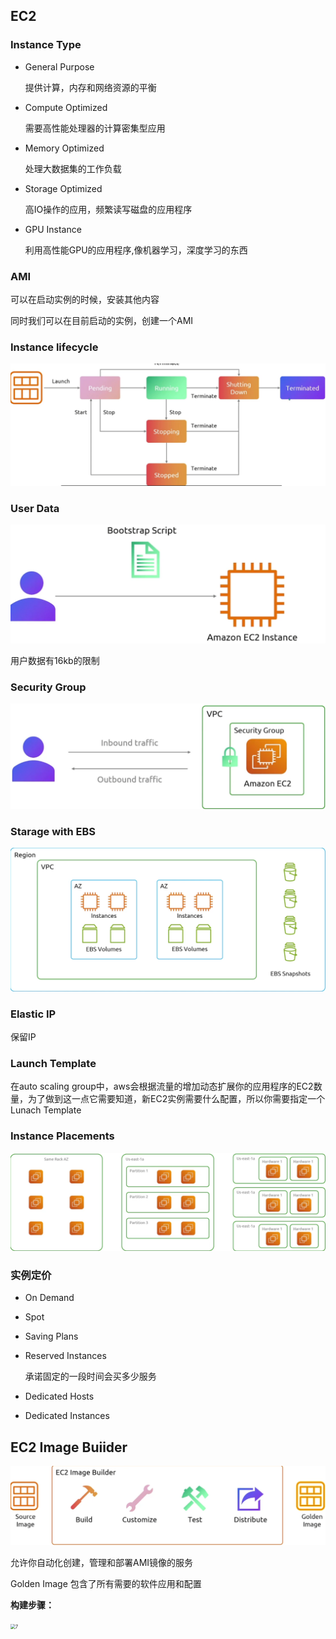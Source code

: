 ## EC2

### Instance Type

+ General Purpose

  提供计算，内存和网络资源的平衡

+ Compute Optimized

  需要高性能处理器的计算密集型应用

+ Memory Optimized

  处理大数据集的工作负载

+ Storage Optimized

  高IO操作的应用，频繁读写磁盘的应用程序

+ GPU Instance

  利用高性能GPU的应用程序,像机器学习，深度学习的东西

### AMI

可以在启动实例的时候，安装其他内容

同时我们可以在目前启动的实例，创建一个AMI

### Instance lifecycle

<img src="./img/1.png" alt="1" style="zoom:50%;" />

### User Data

<img src="./img/2.png" alt="2" style="zoom:50%;" />

用户数据有16kb的限制

### Security Group

<img src="./img/3.png" alt="3" style="zoom:50%;" />

### Starage with EBS

<img src="./img/4.png" alt="4" style="zoom:50%;" />

### Elastic IP

保留IP

### Launch Template

在auto scaling group中，aws会根据流量的增加动态扩展你的应用程序的EC2数量，为了做到这一点它需要知道，新EC2实例需要什么配置，所以你需要指定一个Lunach Template

### Instance Placements

<img src="./img/5.png" alt="5" style="zoom:50%;" />

### 实例定价

- On Demand

- Spot

- Saving Plans

- Reserved Instances

  承诺固定的一段时间会买多少服务

- Dedicated Hosts

- Dedicated Instances

## EC2 Image Buiider

<img src="./img/6.png" alt="6" style="zoom:50%;" />

允许你自动化创建，管理和部署AMI镜像的服务

Golden Image 包含了所有需要的软件应用和配置

**构建步骤：**

<img src="C:\Users\ForceCS\Desktop\aws-saa\compute\img\7.png" alt="7" style="zoom:50%;" />
